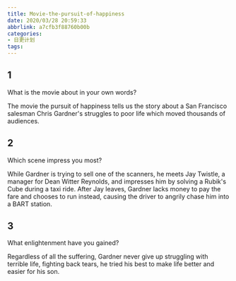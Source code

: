 ```yaml
---
title: Movie-the-pursuit-of-happiness
date: 2020/03/28 20:59:33
abbrlink: a7cfb3f88760b00b
categories:
- 日更计划
tags:
---
```

## 1

What is the movie about in your own words?

The movie the pursuit of happiness tells us the story about a San Francisco salesman Chris Gardner's struggles to poor life which moved thousands of audiences.

## 2

Which scene impress you most?

While Gardner is trying to sell one of the scanners, he meets Jay Twistle, a manager for Dean Witter Reynolds, and impresses him by solving a Rubik's Cube during a taxi ride. After Jay leaves, Gardner lacks money to pay the fare and chooses to run instead, causing the driver to angrily chase him into a BART station.

## 3

What enlightenment have you gained?

Regardless of all the suffering, Gardner never give up struggling with terrible life, fighting back tears, he tried his best to make life better and easier for his son.

